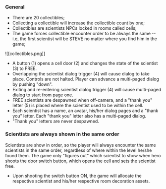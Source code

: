 ### General ###
- There are 20 collectibles;
- Collecting a collectible will increase the collectible count by one;
- Collectibles are scientists NPCs locked in rooms called cells;
- The game forces collectible encounter order to be always the same -- i.e, the first scientist will be STEVE no matter where you find him in the game;

![[collectibles.png]]

- A button (1) opens a cell door (2) and changes the state of the scientist (3) to FREE.
- Overlapping the scientist dialog trigger (4) will cause dialog to take place. Controls are not halted. Player can advance a multi-paged dialog by pushing "down".
- Exiting and re-entering scientist dialog trigger (4) will cause multi-paged dialog to start from page one. 
- FREE scientists are despawned when off-camera, and a "thank you" letter (5) is placed where the scientist used to be within the cell.
- Each scientist has a name, an avatar, his/her dialog pages and a "thank you" letter. Each "thank you" letter also has a multi-paged dialog.
- "Thank you" letters are never despawned.

### Scientists are always shown in the same order ###

Scientists are show in order, so the player will always encounter the same scientists in the same order, regardless of where within the level he/she found them. The game only "figures out" which scientist to show when hero shoots the door switch button, which opens the cell and sets the scientist free.
- Upon shooting the switch button ON, the game will allocate the respective scientist and his/her respective room decoration assets.